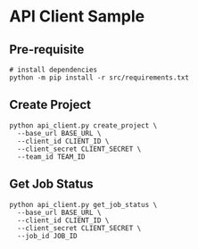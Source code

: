 # API Client Sample

## Pre-requisite

```
# install dependencies
python -m pip install -r src/requirements.txt
```

## Create Project

```
python api_client.py create_project \
  --base_url BASE_URL \
  --client_id CLIENT_ID \
  --client_secret CLIENT_SECRET \
  --team_id TEAM_ID
```

## Get Job Status

```
python api_client.py get_job_status \
  --base_url BASE_URL \
  --client_id CLIENT_ID \
  --client_secret CLIENT_SECRET \
  --job_id JOB_ID
```
